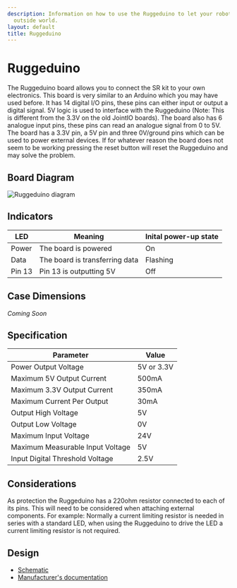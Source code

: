 ```yaml
---
description: Information on how to use the Ruggeduino to let your robot sense the
  outside world.
layout: default
title: Ruggeduino
---
```

# Ruggeduino

The Ruggeduino board allows you to connect the SR kit to your own electronics.
This board is very similar to an Arduino which you may have used before.
It has 14 digital I/O pins, these pins can either input or output a digital signal.
5V logic is used to interface with the Ruggeduino (Note: This is different from the 3.3V on the old JointIO boards).
The board also has 6 analogue input pins, these pins can read an analogue signal from 0 to 5V.
The board has a 3.3V pin, a 5V pin and three 0V/ground pins which can be used to power external devices.
If for whatever reason the board does not seem to be working pressing the reset button will reset the Ruggeduino and may solve the problem.

## Board Diagram

![Ruggeduino diagram](/images/content/kit/ruggeduino_diagram.png "The Ruggeduino")

## Indicators

| LED       | Meaning                           | Inital power-up state
|-----------|-----------------------------------|----------------------
| Power     | The board is powered              | On
| Data      | The board is transferring data    | Flashing
| Pin 13    | Pin 13 is outputting 5V           | Off

## Case Dimensions

_Coming Soon_

## Specification

| Parameter                         | Value
|-----------------------------------|-------------
| Power Output Voltage              | 5V or 3.3V
| Maximum 5V Output Current         | 500mA
| Maximum 3.3V Output Current       | 350mA
| Maximum Current Per Output        | 30mA
| Output High Voltage               | 5V
| Output Low Voltage                | 0V
| Maximum Input Voltage             | 24V
| Maximum Measurable Input Voltage  | 5V
| Input Digital Threshold Voltage   | 2.5V

## Considerations

As protection the Ruggeduino has a 220ohm resistor connected to each of its pins.
This will need to be considered when attaching external components.
For example: Normally a current limiting resistor is needed in series with a standard LED,
when using the Ruggeduino to drive the LED a current limiting resistor is not required.

## Design

* [Schematic](http://ruggedcircuits.com/AM010/am010.pdf)
* [Manufacturer's documentation](http://ruggedcircuits.com/html/ruggeduino.html)
